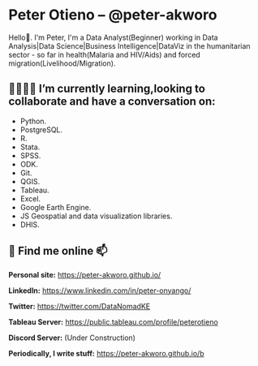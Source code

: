 # Peter Otieno – @peter-akworo
Hello👋. I'm Peter, I'm a Data Analyst(Beginner) working in Data Analysis|Data Science|Business Intelligence|DataViz in the humanitarian sector - so far in health(Malaria and HIV/Aids) and forced migration(Livelihood/Migration).


## 🌱👯🤔💬 I’m currently learning,looking to collaborate and have a conversation on:
 * Python. 
 * PostgreSQL. 
 * R.
 * Stata.
 * SPSS.
 * ODK. 
 * Git. 
 * QGIS. 
 * Tableau. 
 * Excel.
 * Google Earth Engine.
 * JS Geospatial and data visualization libraries. 
 * DHIS.

## :telescope: Find me online 📫

**Personal site:** https://peter-akworo.github.io/

**LinkedIn:** https://www.linkedin.com/in/peter-onyango/

**Twitter:** https://twitter.com/DataNomadKE

**Tableau Server:** https://public.tableau.com/profile/peterotieno

**Discord Server:** (Under Construction)

**Periodically, I write stuff:** https://peter-akworo.github.io/b
